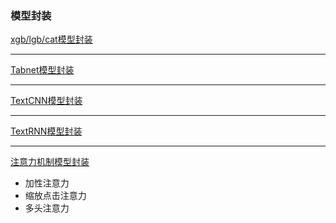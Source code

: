 ### 模型封装

[xgb/lgb/cat模型封装](../I_Model/集成学习模型/提升算法_boosting/models)

***

[Tabnet模型封装](../I_Model/other_AI_model/tabnet_pytorch_tabnet/models)

***

[TextCNN模型封装](../I_Model/核心深度学习模型/卷积神经网络CNN/torch实现常见卷积神经网络/TextCNN/models)

***

[TextRNN模型封装](../I_Model/核心深度学习模型/循环神经网络/TextRNN/models)

***

[注意力机制模型封装](../I_Model/核心深度学习模型/注意力机制attention/models)

* 加性注意力
* 缩放点击注意力
* 多头注意力
